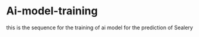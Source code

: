 # Ai-model-training
this is the sequence for the training of ai model for the prediction of  Sealery 
